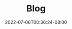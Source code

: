 ---
title: Blog
slug: blog
date: 2022-07-06T00:36:24-08:00
description: Blog
menu: main
weight: 4
---